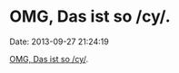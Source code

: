 OMG, Das ist so /cy/.
=====================

Date: 2013-09-27 21:24:19

[OMG, Das ist so
/cy/](http://www.wired.com/underwire/2013/09/gangs-of-social-media/).
